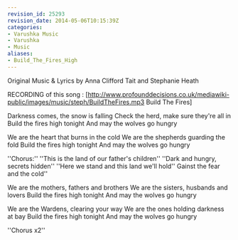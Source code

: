 ```yaml
---
revision_id: 25293
revision_date: 2014-05-06T10:15:39Z
categories:
- Varushka Music
- Varushka
- Music
aliases:
- Build_The_Fires_High
---
```


Original Music & Lyrics by Anna Clifford Tait and Stephanie Heath

RECORDING of this song : [http://www.profounddecisions.co.uk/mediawiki-public/images/music/steph/BuildTheFires.mp3 Build The Fires]




Darkness comes, the snow is falling
Check the herd, make sure they're all in
Build the fires high tonight
And may the wolves go hungry

We are the heart that burns in the cold
We are the shepherds guarding the fold
Build the fires high tonight
And may the wolves go hungry

''Chorus:''
''This is the land of our father's children''
''Dark and hungry, secrets hidden''
''Here we stand and this land we'll hold''
Gainst the fear and the cold''

We are the mothers, fathers and brothers
We are the sisters, husbands and lovers
Build the fires high tonight
And may the wolves go hungry

We are the Wardens, clearing your way
We are the ones holding darkness at bay
Build the fires high tonight
And may the wolves go hungry

''Chorus x2''





